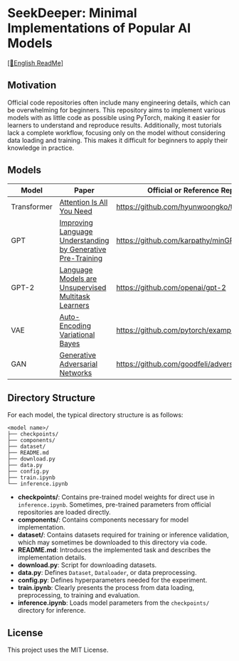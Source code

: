 # SeekDeeper: Minimal Implementations of Popular AI Models
[\[📖English ReadMe\]](./README.md)

## Motivation
Official code repositories often include many engineering details, which can be overwhelming for beginners. This repository aims to implement various models with as little code as possible using PyTorch, making it easier for learners to understand and reproduce results. Additionally, most tutorials lack a complete workflow, focusing only on the model without considering data loading and training. This makes it difficult for beginners to apply their knowledge in practice.

## Models

| Model       | Paper                                                                                                                                                        | Official or Reference Repository                  |
| ----------- | ------------------------------------------------------------------------------------------------------------------------------------------------------------ | ------------------------------------------------- |
| Transformer | [Attention Is All You Need](https://arxiv.org/abs/1706.03762)                                                                                                | https://github.com/hyunwoongko/transformer        |
| GPT         | [Improving Language Understanding by Generative Pre-Training](https://cdn.openai.com/research-covers/language-unsupervised/language_understanding_paper.pdf) | https://github.com/karpathy/minGPT                |
| GPT-2       | [Language Models are Unsupervised Multitask Learners](https://cdn.openai.com/better-language-models/language_models_are_unsupervised_multitask_learners.pdf) | https://github.com/openai/gpt-2                   |
| VAE         | [Auto-Encoding Variational Bayes](https://arxiv.org/abs/1312.6114)                                                                                          | https://github.com/pytorch/examples/tree/main/vae |
| GAN         | [Generative Adversarial Networks](https://arxiv.org/abs/1406.2661)                                                                                          | https://github.com/goodfeli/adversarial           |

## Directory Structure

For each model, the typical directory structure is as follows:

```
<model name>/
├── checkpoints/
├── components/
├── dataset/
├── README.md
├── download.py
├── data.py
├── config.py
├── train.ipynb
└── inference.ipynb
```

- **checkpoints/**: Contains pre-trained model weights for direct use in `inference.ipynb`. Sometimes, pre-trained parameters from official repositories are loaded directly.
- **components/**: Contains components necessary for model implementation.
- **dataset/**: Contains datasets required for training or inference validation, which may sometimes be downloaded to this directory via code.
- **README.md**: Introduces the implemented task and describes the implementation details.
- **download.py**: Script for downloading datasets.
- **data.py**: Defines `Dataset`, `Dataloader`, or data preprocessing.
- **config.py**: Defines hyperparameters needed for the experiment.
- **train.ipynb**: Clearly presents the process from data loading, preprocessing, to training and evaluation.
- **inference.ipynb**: Loads model parameters from the `checkpoints/` directory for inference.

## License

This project uses the MIT License.
